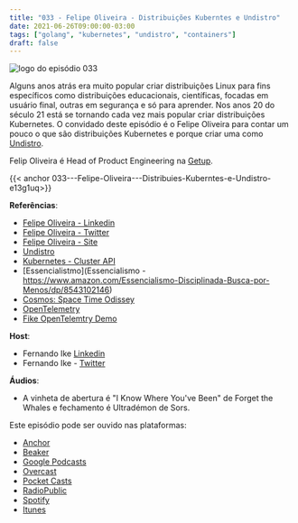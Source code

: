 ```yaml
---
title: "033 - Felipe Oliveira - Distribuições Kuberntes e Undistro"
date: 2021-06-26T09:00:00-03:00
tags: ["golang", "kubernetes", "undistro", "containers"]
draft: false
---
```

![logo do episódio 033](/images/pontocafe_033.png)

Alguns anos atrás era muito popular criar distribuições Linux para fins específicos como distribuições educacionais, científicas, focadas em usuário final, outras em segurança e só para aprender. Nos anos 20 do século 21 está se tornando cada vez mais popular criar distribuições Kubernetes. O convidado deste episódio é o Felipe Oliveira para contar um pouco o que são distribuições Kubernetes e porque criar uma como [Undistro](https://undistro.io/).

Felip Oliveira é Head of Product Engineering na [Getup](https://getup.io/).

{{< anchor 033---Felipe-Oliveira---Distribuies-Kuberntes-e-Undistro-e13g1uq>}}

**Referências**:
* [Felipe Oliveira - Linkedin](https://www.linkedin.com/in/felipewebcloud/)
* [Felipe Oliveira - Twitter](https://twitter.com/_felipeweb)
* [Felipe Oliveira - Site](https://felipeweb.dev/)
* [Undistro](https://undistro.io/)
* [Kubernetes - Cluster API](https://cluster-api.sigs.k8s.io/)
* [Essencialistmo](Essencialismo - https://www.amazon.com/Essencialismo-Disciplinada-Busca-por-Menos/dp/8543102146)
* [Cosmos: Space Time Odissey](https://en.wikipedia.org/wiki/Cosmos:_A_Spacetime_Odyssey)
* [OpenTelemetry](https://opentelemetry.io/)
* [Fike OpenTelemtry Demo](https://github.com/fike/fastapi-blog)

**Host**:

* Fernando Ike [Linkedin](https://www.linkedin.com/in/fernandoike/)
* Fernando Ike - [Twitter](https://twitter.com/fernandoike)

**Áudios**:

* A vinheta de abertura é "I Know Where You've Been" de Forget the Whales e fechamento é Ultradémon de Sors.

Este episódio pode ser ouvido nas plataformas:

* [Anchor](https://anchor.fm/pontocafe)
* [Beaker](https://www.breaker.audio/ponto-cafe)
* [Google Podcasts](https://www.google.com/podcasts?feed=aHR0cHM6Ly9hbmNob3IuZm0vcy81OWRkZTI0L3BvZGNhc3QvcnNz)
* [Overcast](https://overcast.fm/itunes1513597862/pontocaf-podcast-uma-conversa-sobre-tecnologias-e-as-coisas-que-est-o-em-volta)
* [Pocket Casts](https://pca.st/1cbp2reg)
* [RadioPublic](https://radiopublic.com/ponto-caf-G2pjqv)
* [Spotify](https://open.spotify.com/show/3HzpEbfhFBGPNba8PADIhP)
* [Itunes](https://podcasts.apple.com/us/podcast/pontocaf%C3%A9-podcast-%C3%A9-uma-conversa-sobre-tecnologias/id1513597862)